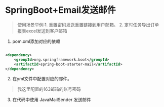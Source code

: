 # SpringBoot+Email发送邮件

> 使用场景举例:1. 重置密码发送重置链接到用户邮箱。 2. 定时任务导出订单报表excel发送到客户邮箱

1. pom.xml添加对应的依赖

```xml

<dependency>
    <groupId>org.springframework.boot</groupId>
    <artifactId>spring-boot-starter-mail</artifactId>
</dependency>
```

2. 在yml文件中配置对应的邮件。

> 我这里配置的163邮箱的账号密码

3. 在代码中使用 JavaMailSender 发送邮件
